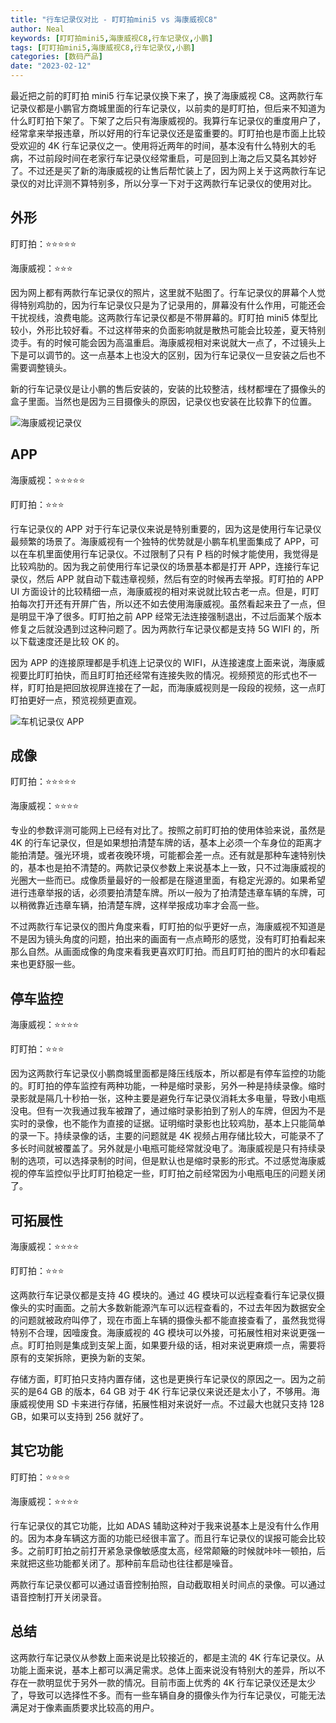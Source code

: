 ```yaml
---
title: "行车记录仪对比 - 盯盯拍mini5 vs 海康威视C8"
author: Neal
keywords: [盯盯拍mini5,海康威视C8,行车记录仪,小鹏]
tags: [盯盯拍mini5,海康威视C8,行车记录仪,小鹏]
categories: [数码产品]
date: "2023-02-12" 
---
```


最近把之前的盯盯拍 mini5 行车记录仪换下来了，换了海康威视 C8。这两款行车记录仪都是小鹏官方商城里面的行车记录仪，以前卖的是盯盯拍，但后来不知道为什么盯盯拍下架了。下架了之后只有海康威视的。我算行车记录仪的重度用户了，经常拿来举报违章，所以好用的行车记录仪还是蛮重要的。盯盯拍也是市面上比较受欢迎的 4K 行车记录仪之一。使用将近两年的时间，基本没有什么特别大的毛病，不过前段时间在老家行车记录仪经常重启，可是回到上海之后又莫名其妙好了。不过还是买了新的海康威视的让售后帮忙装上了，因为网上关于这两款行车记录仪的对比评测不算特别多，所以分享一下对于这两款行车记录仪的使用对比。

## 外形

盯盯拍：⭐⭐⭐⭐⭐

海康威视：⭐⭐⭐

因为网上都有两款行车记录仪的照片，这里就不贴图了。行车记录仪的屏幕个人觉得特别鸡肋的，因为行车记录仪只是为了记录用的，屏幕没有什么作用，可能还会干扰视线，浪费电能。这两款行车记录仪都是不带屏幕的。盯盯拍 mini5 体型比较小，外形比较好看。不过这样带来的负面影响就是散热可能会比较差，夏天特别烫手。有的时候可能会因为高温重启。海康威视相对来说就大一点了，不过镜头上下是可以调节的。这一点基本上也没大的区别，因为行车记录仪一旦安装之后也不需要调整镜头。

新的行车记录仪是让小鹏的售后安装的，安装的比较整洁，线材都埋在了摄像头的盒子里面。当然也是因为三目摄像头的原因，记录仪也安装在比较靠下的位置。

![海康威视记录仪](https://s2.loli.net/2023/02/17/S6xWJcVtYRzpUIm.jpg)

## APP

海康威视：⭐⭐⭐⭐⭐

盯盯拍：⭐⭐⭐

行车记录仪的 APP 对于行车记录仪来说是特别重要的，因为这是使用行车记录仪最频繁的场景了。海康威视有一个独特的优势就是小鹏车机里面集成了 APP，可以在车机里面使用行车记录仪。不过限制了只有 P 档的时候才能使用，我觉得是比较鸡肋的。因为我之前使用行车记录仪的场景基本都是打开 APP，连接行车记录仪，然后 APP 就自动下载违章视频，然后有空的时候再去举报。盯盯拍的 APP UI 方面设计的比较精细一点，海康威视的相对来说就比较古老一点。但是，盯盯拍每次打开还有开屏广告，所以还不如去使用海康威视。虽然看起来丑了一点，但是明显干净了很多。盯盯拍之前 APP 经常无法连接强制退出，不过后面某个版本修复之后就没遇到过这种问题了。因为两款行车记录仪都是支持 5G WIFI 的，所以下载速度还是比较 OK 的。

因为 APP 的连接原理都是手机连上记录仪的 WIFI，从连接速度上面来说，海康威视要比盯盯拍快，而且盯盯拍还经常有连接失败的情况。视频预览的形式也不一样，盯盯拍是把回放视屏连接在了一起，而海康威视则是一段段的视频，这一点盯盯拍更好一点，预览视频更直观。

![车机记录仪 APP](https://s2.loli.net/2023/02/17/4etHZ1jUbgFu5ok.jpg)

## 成像

盯盯拍：⭐⭐⭐⭐⭐

海康威视：⭐⭐⭐⭐

专业的参数评测可能网上已经有对比了。按照之前盯盯拍的使用体验来说，虽然是 4K 的行车记录仪，但是如果想拍清楚车牌的话，基本上必须一个车身位的距离才能拍清楚。强光环境，或者夜晚环境，可能都会差一点。还有就是那种车速特别快的，基本也是拍不清楚的。两款记录仪参数上来说基本上一致，只不过海康威视的光圈大一些而已。成像质量最好的一般都是在隧道里面，有稳定光源的。如果希望进行违章举报的话，必须要拍清楚车牌。所以一般为了拍清楚违章车辆的车牌，可以稍微靠近违章车辆，拍清楚车牌，这样举报成功率才会高一些。

不过两款行车记录仪的图片角度来看，盯盯拍的似乎更好一点，海康威视不知道是不是因为镜头角度的问题，拍出来的画面有一点点畸形的感觉，没有盯盯拍看起来那么自然。从画面成像的角度来看我更喜欢盯盯拍。而且盯盯拍的图片的水印看起来也更舒服一些。

## 停车监控

海康威视：⭐⭐⭐⭐

盯盯拍：⭐⭐⭐

因为这两款行车记录仪小鹏商城里面都是降压线版本，所以都是有停车监控的功能的。盯盯拍的停车监控有两种功能，一种是缩时录影，另外一种是持续录像。缩时录影就是隔几十秒拍一张，这种主要是避免行车记录仪消耗太多电量，导致小电瓶没电。但有一次我通过我车被蹭了，通过缩时录影拍到了别人的车牌，但因为不是实时的录像，也不能作为直接的证据。证明缩时录影也比较鸡肋，基本上只能简单的录一下。持续录像的话，主要的问题就是 4K 视频占用存储比较大，可能录不了多长时间就被覆盖了。另外就是小电瓶可能经常就没电了。海康威视是只有持续录制的选项，可以选择录制的时间，但是默认也是缩时录影的形式。不过感觉海康威视的停车监控似乎比盯盯拍稳定一些，盯盯拍之前经常因为小电瓶电压的问题关闭了。

## 可拓展性

海康威视：⭐⭐⭐⭐

盯盯拍：⭐⭐⭐

这两款行车记录仪都是支持 4G 模块的。通过 4G 模块可以远程查看行车记录仪摄像头的实时画面。之前大多数新能源汽车可以远程查看的，不过去年因为数据安全的问题就被政府叫停了，现在市面上车辆的摄像头都不能直接查看了，虽然我觉得特别不合理，因噎废食。海康威视的 4G 模块可以外接，可拓展性相对来说更强一点。盯盯拍则是集成到支架上面，如果要升级的话，相对来说更麻烦一点，需要将原有的支架拆除，更换为新的支架。

存储方面，盯盯拍只支持内置存储，这也是更换行车记录仪的原因之一。因为之前买的是64 GB 的版本，64 GB 对于 4K 行车记录仪来说还是太小了，不够用。海康威视使用 SD 卡来进行存储，拓展性相对来说好一点。不过最大也就只支持 128 GB，如果可以支持到 256 就好了。

## 其它功能

盯盯拍：⭐⭐⭐⭐

海康威视：⭐⭐⭐⭐

行车记录仪的其它功能，比如 ADAS 辅助这种对于我来说基本上是没有什么作用的。因为本身车辆这方面的功能已经很丰富了。而且行车记录仪的误报可能会比较多。之前盯盯拍之前打开紧急录像敏感度太高，经常颠簸的时候就咔咔一顿拍，后来就把这些功能都关闭了。那种前车启动也往往都是噪音。

两款行车记录仪都可以通过语音控制拍照，自动截取相关时间点的录像。可以通过语音控制打开关闭录音。

## 总结

这两款行车记录仪从参数上面来说是比较接近的，都是主流的 4K 行车记录仪。从功能上面来说，基本上都可以满足需求。总体上面来说没有特别大的差异，所以不存在一款明显优于另外一款的情况。目前市面上优秀的 4K 行车记录仪还是太少了，导致可以选择性不多。而有一些车辆自身的摄像头作为行车记录仪，可能无法满足对于像素画质要求比较高的用户。